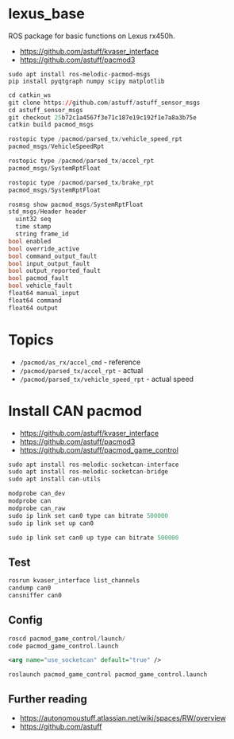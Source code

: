 # lexus_base
ROS package for basic functions on Lexus rx450h.

- https://github.com/astuff/kvaser_interface
- https://github.com/astuff/pacmod3

```
sudo apt install ros-melodic-pacmod-msgs
pip install pyqtgraph numpy scipy matplotlib
```


``` r
cd catkin_ws
git clone https://github.com/astuff/astuff_sensor_msgs
cd astuff_sensor_msgs
git checkout 25b72c1a4567f3e71c187e19c192f1e7a8a3b75e
catkin build pacmod_msgs
```


``` c
rostopic type /pacmod/parsed_tx/vehicle_speed_rpt
pacmod_msgs/VehicleSpeedRpt

rostopic type /pacmod/parsed_tx/accel_rpt
pacmod_msgs/SystemRptFloat

rostopic type /pacmod/parsed_tx/brake_rpt
pacmod_msgs/SystemRptFloat

rosmsg show pacmod_msgs/SystemRptFloat
std_msgs/Header header
  uint32 seq
  time stamp
  string frame_id
bool enabled
bool override_active
bool command_output_fault
bool input_output_fault
bool output_reported_fault
bool pacmod_fault
bool vehicle_fault
float64 manual_input
float64 command
float64 output
```


# Topics

- `/pacmod/as_rx/accel_cmd` - reference
- `/pacmod/parsed_tx/accel_rpt` - actual
- `/pacmod/parsed_tx/vehicle_speed_rpt` - actual speed

# Install CAN pacmod

- https://github.com/astuff/kvaser_interface
- https://github.com/astuff/pacmod3
- https://github.com/astuff/pacmod_game_control

``` c
sudo apt install ros-melodic-socketcan-interface
sudo apt install ros-melodic-socketcan-bridge
sudo apt install can-utils 
```

``` c
modprobe can_dev
modprobe can
modprobe can_raw
sudo ip link set can0 type can bitrate 500000
sudo ip link set up can0

sudo ip link set can0 up type can bitrate 500000
```
## Test

``` r
rosrun kvaser_interface list_channels 
candump can0
cansniffer can0
```
## Config

``` c
roscd pacmod_game_control/launch/
code pacmod_game_control.launch 
```
``` xml
<arg name="use_socketcan" default="true" />
```
`roslaunch pacmod_game_control pacmod_game_control.launch`

## Further reading
- https://autonomoustuff.atlassian.net/wiki/spaces/RW/overview
- https://github.com/astuff

